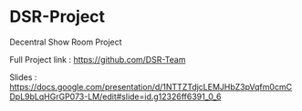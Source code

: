 # DSR-Project
Decentral Show Room Project

Full Project link : https://github.com/DSR-Team

Slides : https://docs.google.com/presentation/d/1NTTZTdjcLEMJHbZ3pVqfm0cmCDpL9bLqHGrGP073-LM/edit#slide=id.g12326ff6391_0_6
